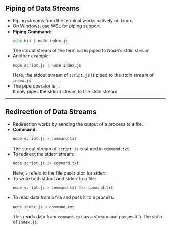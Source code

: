 ## Piping of Data Streams

- Piping streams from the terminal works natively on Linux.
- On Windows, use WSL for piping support.
- **Piping Command:**  
    ```sh
    echo hii | node index.js
    ```
    The stdout stream of the terminal is piped to Node's stdin stream.
- Another example:  
    ```sh
    node script.js | node index.js
    ```
    Here, the stdout stream of `script.js` is piped to the stdin stream of `index.js`.
- The pipe operator is `|`.  
    It only pipes the stdout stream to the stdin stream.

---

## Redirection of Data Streams

- Redirection works by sending the output of a process to a file.
- **Command:**  
    ```sh
    node script.js > command.txt
    ```
    The stdout stream of `script.js` is stored in `command.txt`.
- To redirect the stderr stream:  
    ```sh
    node script.js 2> command.txt
    ```
    Here, `2` refers to the file descriptor for stderr.
- To write both stdout and stderr to a file:  
    ```sh
    node script.js > command.txt 2>> command.txt
    ```
- To read data from a file and pass it to a process:  
    ```sh
    node index.js < command.txt
    ```
    This reads data from `command.txt` as a stream and passes it to the stdin of `index.js`.
